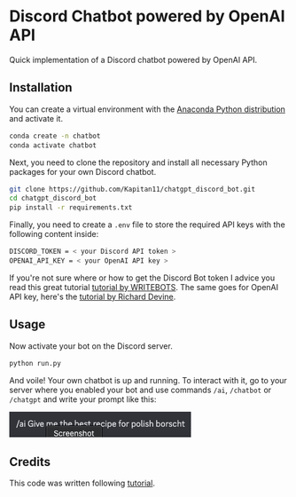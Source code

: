 # Discord Chatbot powered by OpenAI API

Quick implementation of a Discord chatbot powered by OpenAI API.


## Installation

You can create a virtual environment with the [Anaconda Python distribution](https://www.anaconda.com/products/distribution) and activate it.

```sh
conda create -n chatbot 
conda activate chatbot
```

Next, you need to clone the repository and install  all necessary Python packages for your own Discord chatbot.

```sh
git clone https://github.com/Kapitan11/chatgpt_discord_bot.git
cd chatgpt_discord_bot
pip install -r requirements.txt
```

Finally, you need to create a `.env` file to store the required API keys with the following content inside:

```sh
DISCORD_TOKEN = < your Discord API token >
OPENAI_API_KEY = < your OpenAI API key >
```
If you're not sure where or how to get the Discord Bot token I advice you read this great tutorial [tutorial by WRITEBOTS](https://www.writebots.com/discord-bot-token/). 
The same goes for OpenAI API key, here's the [tutorial by Richard Devine](https://www.windowscentral.com/software-apps/how-to-get-an-openai-api-key).

## Usage

Now activate your bot on the Discord server.

```sh
python run.py
```
And voile! Your own chatbot is up and running. To interact with it, go to your server where you enabled your bot and use commands `/ai`, `/chatbot` or `/chatgpt` and write your prompt like this:

![MIGHTY PROMPT](assets/images/prompt_example.png?raw=true)


## Credits

This code was written following [tutorial](https://www.youtube.com/watch?v=wdgVv4UP08c). 